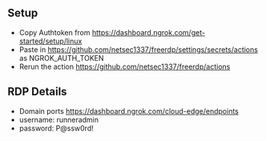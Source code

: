 

## Setup

- Copy Authtoken from https://dashboard.ngrok.com/get-started/setup/linux
- Paste in https://github.com/netsec1337/freerdp/settings/secrets/actions as NGROK_AUTH_TOKEN
- Rerun the action https://github.com/netsec1337/freerdp/actions

## RDP Details 

- Domain ports https://dashboard.ngrok.com/cloud-edge/endpoints
- username: runneradmin
- password: P@ssw0rd!
